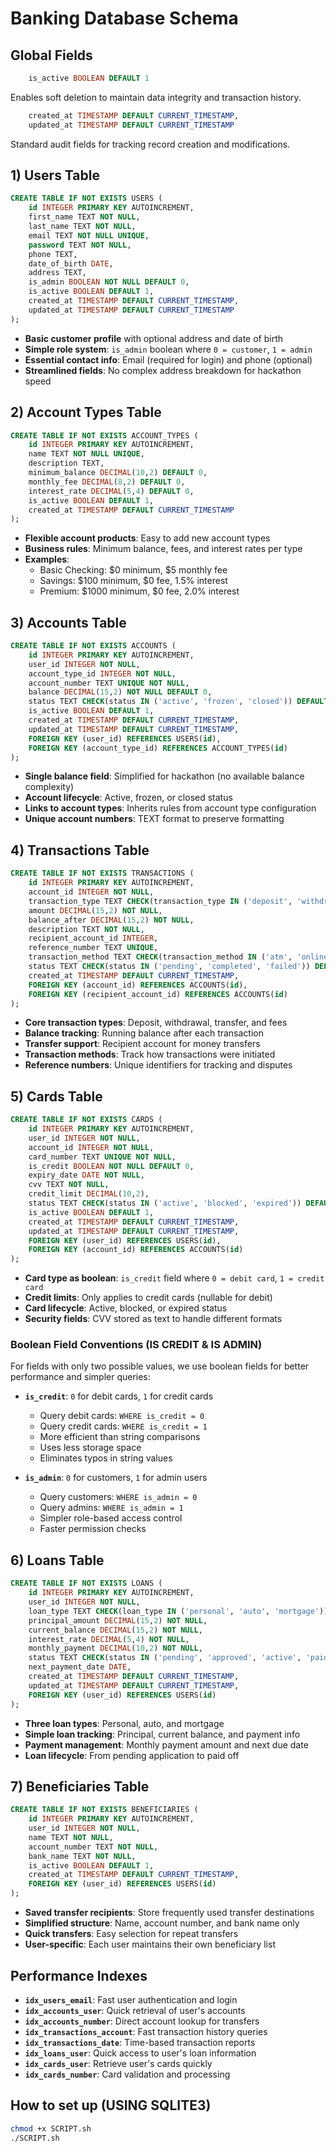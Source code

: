 # Banking Database Schema

## Global Fields

```SQL
    is_active BOOLEAN DEFAULT 1
```

Enables soft deletion to maintain data integrity and transaction history.

```SQL
    created_at TIMESTAMP DEFAULT CURRENT_TIMESTAMP,
    updated_at TIMESTAMP DEFAULT CURRENT_TIMESTAMP
```

Standard audit fields for tracking record creation and modifications.

## 1) Users Table

```SQL
CREATE TABLE IF NOT EXISTS USERS (
    id INTEGER PRIMARY KEY AUTOINCREMENT,
    first_name TEXT NOT NULL,
    last_name TEXT NOT NULL,
    email TEXT NOT NULL UNIQUE,
    password TEXT NOT NULL,
    phone TEXT,
    date_of_birth DATE,
    address TEXT,
    is_admin BOOLEAN NOT NULL DEFAULT 0,
    is_active BOOLEAN DEFAULT 1,
    created_at TIMESTAMP DEFAULT CURRENT_TIMESTAMP,
    updated_at TIMESTAMP DEFAULT CURRENT_TIMESTAMP
);
```

- **Basic customer profile** with optional address and date of birth
- **Simple role system**: `is_admin` boolean where `0 = customer`, `1 = admin`
- **Essential contact info**: Email (required for login) and phone (optional)
- **Streamlined fields**: No complex address breakdown for hackathon speed

## 2) Account Types Table

```SQL
CREATE TABLE IF NOT EXISTS ACCOUNT_TYPES (
    id INTEGER PRIMARY KEY AUTOINCREMENT,
    name TEXT NOT NULL UNIQUE,
    description TEXT,
    minimum_balance DECIMAL(10,2) DEFAULT 0,
    monthly_fee DECIMAL(8,2) DEFAULT 0,
    interest_rate DECIMAL(5,4) DEFAULT 0,
    is_active BOOLEAN DEFAULT 1,
    created_at TIMESTAMP DEFAULT CURRENT_TIMESTAMP
);
```

- **Flexible account products**: Easy to add new account types
- **Business rules**: Minimum balance, fees, and interest rates per type
- **Examples**:
  - Basic Checking: $0 minimum, $5 monthly fee
  - Savings: $100 minimum, $0 fee, 1.5% interest
  - Premium: $1000 minimum, $0 fee, 2.0% interest

## 3) Accounts Table

```SQL
CREATE TABLE IF NOT EXISTS ACCOUNTS (
    id INTEGER PRIMARY KEY AUTOINCREMENT,
    user_id INTEGER NOT NULL,
    account_type_id INTEGER NOT NULL,
    account_number TEXT UNIQUE NOT NULL,
    balance DECIMAL(15,2) NOT NULL DEFAULT 0,
    status TEXT CHECK(status IN ('active', 'frozen', 'closed')) DEFAULT 'active',
    is_active BOOLEAN DEFAULT 1,
    created_at TIMESTAMP DEFAULT CURRENT_TIMESTAMP,
    updated_at TIMESTAMP DEFAULT CURRENT_TIMESTAMP,
    FOREIGN KEY (user_id) REFERENCES USERS(id),
    FOREIGN KEY (account_type_id) REFERENCES ACCOUNT_TYPES(id)
);
```

- **Single balance field**: Simplified for hackathon (no available balance complexity)
- **Account lifecycle**: Active, frozen, or closed status
- **Links to account types**: Inherits rules from account type configuration
- **Unique account numbers**: TEXT format to preserve formatting

## 4) Transactions Table

```SQL
CREATE TABLE IF NOT EXISTS TRANSACTIONS (
    id INTEGER PRIMARY KEY AUTOINCREMENT,
    account_id INTEGER NOT NULL,
    transaction_type TEXT CHECK(transaction_type IN ('deposit', 'withdrawal', 'transfer', 'fee')) NOT NULL,
    amount DECIMAL(15,2) NOT NULL,
    balance_after DECIMAL(15,2) NOT NULL,
    description TEXT NOT NULL,
    recipient_account_id INTEGER,
    reference_number TEXT UNIQUE,
    transaction_method TEXT CHECK(transaction_method IN ('atm', 'online', 'mobile', 'branch')) NOT NULL DEFAULT 'online',
    status TEXT CHECK(status IN ('pending', 'completed', 'failed')) DEFAULT 'completed',
    created_at TIMESTAMP DEFAULT CURRENT_TIMESTAMP,
    FOREIGN KEY (account_id) REFERENCES ACCOUNTS(id),
    FOREIGN KEY (recipient_account_id) REFERENCES ACCOUNTS(id)
);
```

- **Core transaction types**: Deposit, withdrawal, transfer, and fees
- **Balance tracking**: Running balance after each transaction
- **Transfer support**: Recipient account for money transfers
- **Transaction methods**: Track how transactions were initiated
- **Reference numbers**: Unique identifiers for tracking and disputes

## 5) Cards Table

```SQL
CREATE TABLE IF NOT EXISTS CARDS (
    id INTEGER PRIMARY KEY AUTOINCREMENT,
    user_id INTEGER NOT NULL,
    account_id INTEGER NOT NULL,
    card_number TEXT UNIQUE NOT NULL,
    is_credit BOOLEAN NOT NULL DEFAULT 0,
    expiry_date DATE NOT NULL,
    cvv TEXT NOT NULL,
    credit_limit DECIMAL(10,2),
    status TEXT CHECK(status IN ('active', 'blocked', 'expired')) DEFAULT 'active',
    is_active BOOLEAN DEFAULT 1,
    created_at TIMESTAMP DEFAULT CURRENT_TIMESTAMP,
    updated_at TIMESTAMP DEFAULT CURRENT_TIMESTAMP,
    FOREIGN KEY (user_id) REFERENCES USERS(id),
    FOREIGN KEY (account_id) REFERENCES ACCOUNTS(id)
);
```

- **Card type as boolean**: `is_credit` field where `0 = debit card`, `1 = credit card`
- **Credit limits**: Only applies to credit cards (nullable for debit)
- **Card lifecycle**: Active, blocked, or expired status
- **Security fields**: CVV stored as text to handle different formats

### Boolean Field Conventions (IS CREDIT & IS ADMIN)

For fields with only two possible values, we use boolean fields for better performance and simpler queries:

- **`is_credit`**: `0` for debit cards, `1` for credit cards
  - Query debit cards: `WHERE is_credit = 0`
  - Query credit cards: `WHERE is_credit = 1`
  - More efficient than string comparisons
  - Uses less storage space
  - Eliminates typos in string values

- **`is_admin`**: `0` for customers, `1` for admin users
  - Query customers: `WHERE is_admin = 0`
  - Query admins: `WHERE is_admin = 1`
  - Simpler role-based access control
  - Faster permission checks

## 6) Loans Table

```SQL
CREATE TABLE IF NOT EXISTS LOANS (
    id INTEGER PRIMARY KEY AUTOINCREMENT,
    user_id INTEGER NOT NULL,
    loan_type TEXT CHECK(loan_type IN ('personal', 'auto', 'mortgage')) NOT NULL,
    principal_amount DECIMAL(15,2) NOT NULL,
    current_balance DECIMAL(15,2) NOT NULL,
    interest_rate DECIMAL(5,4) NOT NULL,
    monthly_payment DECIMAL(10,2) NOT NULL,
    status TEXT CHECK(status IN ('pending', 'approved', 'active', 'paid_off')) DEFAULT 'pending',
    next_payment_date DATE,
    created_at TIMESTAMP DEFAULT CURRENT_TIMESTAMP,
    updated_at TIMESTAMP DEFAULT CURRENT_TIMESTAMP,
    FOREIGN KEY (user_id) REFERENCES USERS(id)
);
```

- **Three loan types**: Personal, auto, and mortgage
- **Simple loan tracking**: Principal, current balance, and payment info
- **Payment management**: Monthly payment amount and next due date
- **Loan lifecycle**: From pending application to paid off

## 7) Beneficiaries Table

```SQL
CREATE TABLE IF NOT EXISTS BENEFICIARIES (
    id INTEGER PRIMARY KEY AUTOINCREMENT,
    user_id INTEGER NOT NULL,
    name TEXT NOT NULL,
    account_number TEXT NOT NULL,
    bank_name TEXT NOT NULL,
    is_active BOOLEAN DEFAULT 1,
    created_at TIMESTAMP DEFAULT CURRENT_TIMESTAMP,
    FOREIGN KEY (user_id) REFERENCES USERS(id)
);
```

- **Saved transfer recipients**: Store frequently used transfer destinations
- **Simplified structure**: Name, account number, and bank name only
- **Quick transfers**: Easy selection for repeat transfers
- **User-specific**: Each user maintains their own beneficiary list

## Performance Indexes

- **`idx_users_email`**: Fast user authentication and login
- **`idx_accounts_user`**: Quick retrieval of user's accounts
- **`idx_accounts_number`**: Direct account lookup for transfers
- **`idx_transactions_account`**: Fast transaction history queries
- **`idx_transactions_date`**: Time-based transaction reports
- **`idx_loans_user`**: Quick access to user's loan information
- **`idx_cards_user`**: Retrieve user's cards quickly
- **`idx_cards_number`**: Card validation and processing

## How to set up (USING SQLITE3)

```bash
chmod +x SCRIPT.sh
./SCRIPT.sh
```
